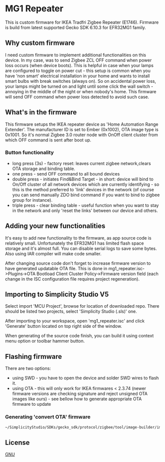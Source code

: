 # MG1 Repeater

This is custom firmware for IKEA Tradfri Zigbee Repeater (E1746). Firmware is build from latest supported Gecko SDK 6.10.3 for EFR32MG1 family.

## Why custom firmware

I need custom firmware to implement additional functionalities on this device. In my case, was to send Zigbee ZCL OFF command when power loss occurs (when device boots). This is helpful in case when your lamps are configured to toggle on power cut - this setup is common when you have 'non smart' electrical installation in your home and wants to install smart bulbs with break switches (always on). So on accidental power loss, your lamps might be turned on and light until some click the wall switch - annoying in the middle of the night or when nobody's home. This firmware will send OFF command when power loss detected to avoid such case.

## What's in the firmware

This firmware setups the IKEA repeater device as 'Home Automation Range Extender'. The manufacturer ID is set to Ember (0x1002), OTA image type is 0x1001. So it's normal Zigbee 3.0 router node with OnOff client cluster from which OFF command is sent after boot up.

### Button functionality
- long press (3s) - factory reset: leaves current zigbee network,clears OTA storage and binding table.
- one press - send OFF command to all bound devices
- double press - initiates Find&Bind Target - in short: device will bind to On/Off cluster of all network devices which are currently identifying - so this is the method preferred to 'link' devices in the network (of course you can send manually ZDO bind command if you want to bind to zigbee group for instance).
- triple press - clear binding table - useful function when you want to stay in the network and only 'reset the links' between our device and others.

## Adding your new functionalities

It's easy to add new functionality to the firmware, as app source code is relatively small. Unfortunately the EFR32MG1 has limited flash space storage and it's almost full. You can disable serial logs to save some bytes. Also using IAR compiler will make code smaller.

After changing source code don't forget to increase firmware version to have generated updatable OTA file. This is done in mg1_repeater.isc->Plugins->OTA Bootload Client Cluster Policy->Firmware version field (each change in the ISC configuration file requires project regeneration).

## Importing to Simplicity Studio V5

Select import 'MCU Project', browse for location of downloaded repo. There should be listed two projects, select 'Simplicity Studio (.sls)' one.

After importing to your workspace, open 'mg1_repeater.isc' and click 'Generate' button located on top right side of the window.

When generating of the source code finish, you can build it using context menu option or toolbar hammer button.

## Flashing firmware

There are two options:
- using SWD - you have to open the device and solder SWD wires to flash it.
- using OTA - this will only work for IKEA firmwares < 2.3.74 (newer firmware versions are checking signature and reject unsigned OTA images like ours) - see bellow how to generate appropriate OTA firmware to update

### Generating 'convert OTA' firmware

```bash
~/SimplicityStudio/SDKs/gecko_sdk/protocol/zigbee/tool/image-builder/image-builder-linux -c mg1_repeater_convert.ota -v 0x25000000 -m 0x117c -i 0x1102 -t 0x0000 -f mg1_repeater.gbl

```

## License

[GNU](https://www.gnu.org/licenses/)
